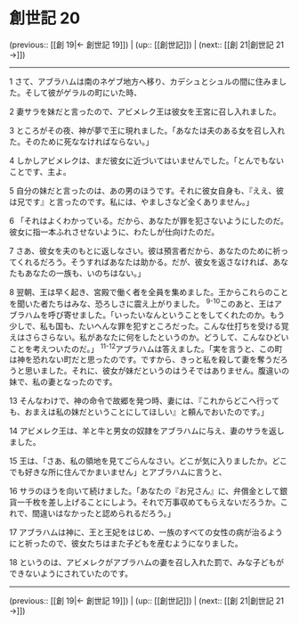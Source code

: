 # 創世記 20

(previous:: [[創 19|← 創世記 19]]) | (up:: [[創世記]]) | (next:: [[創 21|創世記 21 →]])

***




1 
さて、アブラハムは南のネゲブ地方へ移り、カデシュとシュルの間に住みました。そして彼がゲラルの町にいた時、 



2 
妻サラを妹だと言ったので、アビメレク王は彼女を王宮に召し入れました。 



3 
ところがその夜、神が夢で王に現れました。「あなたは夫のある女を召し入れた。そのために死ななければならない。」 



4 
しかしアビメレクは、まだ彼女に近づいてはいませんでした。「とんでもないことです、主よ。 



5 
自分の妹だと言ったのは、あの男のほうです。それに彼女自身も、『ええ、彼は兄です』と言ったのです。私には、やましさなど全くありません。」 



6 
「それはよくわかっている。だから、あなたが罪を犯さないようにしたのだ。彼女に指一本ふれさせないように、わたしが仕向けたのだ。 



7 
さあ、彼女を夫のもとに返しなさい。彼は預言者だから、あなたのために祈ってくれるだろう。そうすればあなたは助かる。だが、彼女を返さなければ、あなたもあなたの一族も、いのちはない。」 



8 
翌朝、王は早く起き、宮殿で働く者を全員を集めました。王からこれらのことを聞いた者たちはみな、恐ろしさに震え上がりました。 <sup class="versenum">9-10</sup>このあと、王はアブラハムを呼び寄せました。「いったいなんということをしてくれたのか。もう少しで、私も国も、たいへんな罪を犯すところだった。こんな仕打ちを受ける覚えはさらさらない。私があなたに何をしたというのか。どうして、こんなひどいことを考えついたのだ。」 <sup class="versenum">11-12</sup>アブラハムは答えました。「実を言うと、この町は神を恐れない町だと思ったのです。ですから、きっと私を殺して妻を奪うだろうと思いました。それに、彼女が妹だというのはうそではありません。腹違いの妹で、私の妻となったのです。 



13 
そんなわけで、神の命令で故郷を発つ時、妻には、『これからどこへ行っても、おまえは私の妹だということにしてほしい』と頼んでおいたのです。」 



14 
アビメレク王は、羊と牛と男女の奴隷をアブラハムに与え、妻のサラを返しました。 



15 
王は、「さあ、私の領地を見てごらんなさい。どこが気に入りましたか。どこでも好きな所に住んでかまいません」とアブラハムに言うと、 



16 
サラのほうを向いて続けました。「あなたの『お兄さん』に、弁償金として銀貨一千枚を差し上げることにしよう。それで万事収めてもらえないだろうか。これで、間違いはなかったと認められるだろう。」 



17 
アブラハムは神に、王と王妃をはじめ、一族のすべての女性の病が治るようにと祈ったので、彼女たちはまた子どもを産むようになりました。 



18 
というのは、アビメレクがアブラハムの妻を召し入れた罰で、みな子どもができないようにされていたのです。

***

(previous:: [[創 19|← 創世記 19]]) | (up:: [[創世記]]) | (next:: [[創 21|創世記 21 →]])
